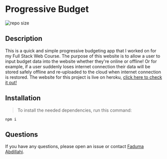 # Progressive Budget
![repo size](https://img.shields.io/badge/repo%20size-327%20MB-blue)

## Description

This is a quick and simple progressive budgeting app that I worked on for my Full Stack Web Course. The purpose of this website is to allow a user to input budget data into the website whether they're online or offline! Or for example, if a user suddenly loses internet connection their data will be stored safely offline and re-uploaded to the cloud when internet connection is restored. The website for this project is live on heroku, [click here to check it out!]()

## Installation

>To install the needed dependencies, run this command:

```
npm i
```

## Questions

If you have any questions, please open an issue or contact [Faduma Abdillahi](https://github.com/Faduma92).
